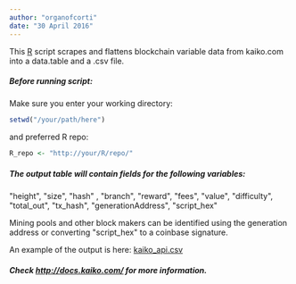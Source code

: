 ```yaml
---
author: "organofcorti"
date: "30 April 2016"
---
```


This [R](http://r-project.org) script scrapes and flattens blockchain variable data from kaiko.com into a data.table and a .csv file.

##### Before running script:
Make sure you enter your working directory:  
```R
setwd("/your/path/here")
```  
and preferred R repo:  
```R
R_repo <- "http://your/R/repo/"
```
    
##### The output table will contain fields for the following variables:
"height", "size", "hash" , "branch", "reward", "fees", "value", "difficulty", "total_out", "tx_hash", "generationAddress", "script_hex"  

Mining pools and other block makers can be identified using the generation address or converting "script_hex" to a coinbase signature.

An example of the output is here: [kaiko_api.csv](https://github.com/organofcorti/kaiko-blockchain-API-script/blob/master/kaiko_api.csv)
  
  
##### Check http://docs.kaiko.com/ for more information.


